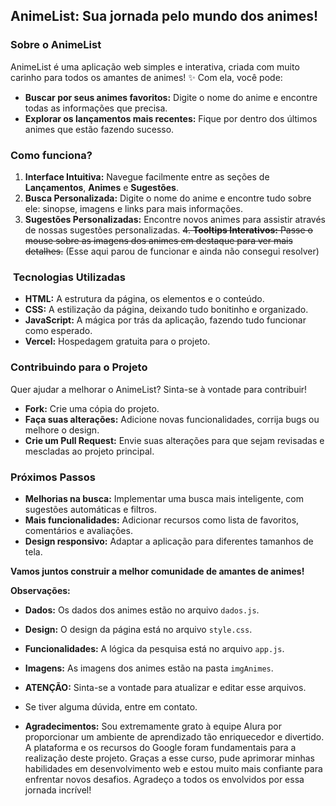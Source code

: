 ## **AnimeList: Sua jornada pelo mundo dos animes!** 

###  **Sobre o AnimeList**

AnimeList é uma aplicação web simples e interativa, criada com muito carinho para todos os amantes de animes! ✨ Com ela, você pode:

* **Buscar por seus animes favoritos:** Digite o nome do anime e encontre todas as informações que precisa.
* **Explorar os lançamentos mais recentes:** Fique por dentro dos últimos animes que estão fazendo sucesso.

###  **Como funciona?**

1. **Interface Intuitiva:** Navegue facilmente entre as seções de **Lançamentos**, **Animes** e **Sugestões**.
2. **Busca Personalizada:** Digite o nome do anime e encontre tudo sobre ele: sinopse, imagens e links para mais informações.
3. **Sugestões Personalizadas:** Encontre novos animes para assistir através de nossas sugestões personalizadas.
~~4. **Tooltips Interativos:** Passe o mouse sobre as imagens dos animes em destaque para ver mais detalhes.~~ (Esse aqui parou de funcionar e ainda não consegui resolver) 

### ️ **Tecnologias Utilizadas**

* **HTML:** A estrutura da página, os elementos e o conteúdo.
* **CSS:** A estilização da página, deixando tudo bonitinho e organizado.
* **JavaScript:** A mágica por trás da aplicação, fazendo tudo funcionar como esperado.
* **Vercel:** Hospedagem gratuita para o projeto.

###  **Contribuindo para o Projeto**

Quer ajudar a melhorar o AnimeList? Sinta-se à vontade para contribuir! 
* **Fork:** Crie uma cópia do projeto.
* **Faça suas alterações:** Adicione novas funcionalidades, corrija bugs ou melhore o design.
* **Crie um Pull Request:** Envie suas alterações para que sejam revisadas e mescladas ao projeto principal.

###  **Próximos Passos**

* **Melhorias na busca:** Implementar uma busca mais inteligente, com sugestões automáticas e filtros.
* **Mais funcionalidades:** Adicionar recursos como lista de favoritos, comentários e avaliações.
* **Design responsivo:** Adaptar a aplicação para diferentes tamanhos de tela.

**Vamos juntos construir a melhor comunidade de amantes de animes!** 

**Observações:**

* **Dados:** Os dados dos animes estão no arquivo `dados.js`.
* **Design:** O design da página está no arquivo `style.css`. 
* **Funcionalidades:** A lógica da pesquisa está no arquivo `app.js`.
* **Imagens:** As imagens dos animes estão na pasta `imgAnimes`.
* **ATENÇÃO:** Sinta-se a vontade para atualizar e editar esse arquivos.

* Se tiver alguma dúvida, entre em contato.

* **Agradecimentos:** Sou extremamente grato à equipe Alura por proporcionar um ambiente de aprendizado tão enriquecedor e divertido. A plataforma
e os recursos do Google foram fundamentais para a realização deste projeto. Graças a esse curso, pude aprimorar minhas habilidades em desenvolvimento web
e estou muito mais confiante para enfrentar novos desafios. Agradeço a todos os envolvidos por essa jornada incrível!
